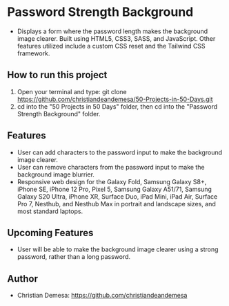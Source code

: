 # Password Strength Background

-   Displays a form where the password length makes the background image clearer. Built using HTML5, CSS3, SASS, and JavaScript. Other features utilized include a custom CSS reset and the Tailwind CSS framework.

## How to run this project

1. Open your terminal and type: git clone https://github.com/christiandeandemesa/50-Projects-in-50-Days.git
2. cd into the "50 Projects in 50 Days" folder, then cd into the "Password Strength Background" folder.

## Features

-   User can add characters to the password input to make the background image clearer.
-   User can remove characters from the password input to make the background image blurrier.
-   Responsive web design for the Galaxy Fold, Samsung Galaxy S8+, iPhone SE, iPhone 12 Pro, Pixel 5, Samsung Galaxy A51/71, Samsung Galaxy S20 Ultra, iPhone XR, Surface Duo, iPad Mini, iPad Air, Surface Pro 7, Nesthub, and Nesthub Max in portrait and landscape sizes, and most standard laptops.

## Upcoming Features
-   User will be able to make the background image clearer using a strong password, rather than a long password.

## Author
-   Christian Demesa: https://github.com/christiandeandemesa
